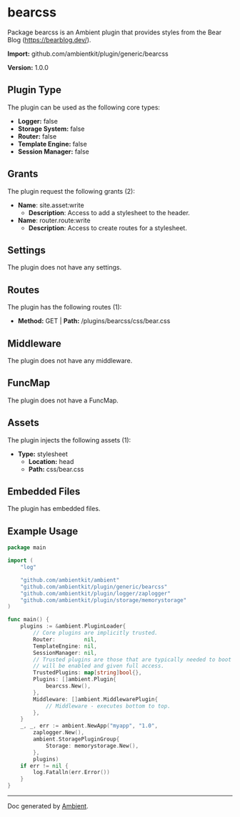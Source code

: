 # bearcss

Package bearcss is an Ambient plugin that provides styles from the Bear Blog (https://bearblog.dev/).

**Import:** github.com/ambientkit/plugin/generic/bearcss

**Version:** 1.0.0

## Plugin Type

The plugin can be used as the following core types:

- **Logger:** false
- **Storage System:** false
- **Router:** false
- **Template Engine:** false
- **Session Manager:** false

## Grants

The plugin request the following grants (2):

- **Name**: site.asset:write
  - **Description**: Access to add a stylesheet to the header.
- **Name**: router.route:write
  - **Description**: Access to create routes for a stylesheet.

## Settings

The plugin does not have any settings.

## Routes

The plugin has the following routes (1):
  - **Method:** GET | **Path:** /plugins/bearcss/css/bear.css

## Middleware

The plugin does not have any middleware.

## FuncMap

The plugin does not have a FuncMap.

## Assets

The plugin injects the following assets (1):

  - **Type:** stylesheet
    - **Location:** head
    - **Path:** css/bear.css

## Embedded Files

The plugin has embedded files.

## Example Usage

```go
package main

import (
	"log"

	"github.com/ambientkit/ambient"
	"github.com/ambientkit/plugin/generic/bearcss"
	"github.com/ambientkit/plugin/logger/zaplogger"
	"github.com/ambientkit/plugin/storage/memorystorage"
)

func main() {
	plugins := &ambient.PluginLoader{
		// Core plugins are implicitly trusted.
		Router:         nil,
		TemplateEngine: nil,
		SessionManager: nil,
		// Trusted plugins are those that are typically needed to boot so they
		// will be enabled and given full access.
		TrustedPlugins: map[string]bool{},
		Plugins: []ambient.Plugin{
			bearcss.New(),
		},
		Middleware: []ambient.MiddlewarePlugin{
			// Middleware - executes bottom to top.
		},
	}
	_, _, err := ambient.NewApp("myapp", "1.0",
		zaplogger.New(),
		ambient.StoragePluginGroup{
			Storage: memorystorage.New(),
		},
		plugins)
	if err != nil {
		log.Fatalln(err.Error())
	}
}
```

---

Doc generated by [Ambient](https://ambientkit.github.io/docs/).